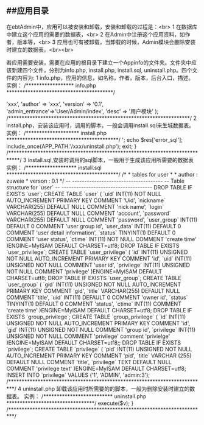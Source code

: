 ﻿##应用目录
----------
在ebtAdmin中，应用可以被安装和卸载，安装和卸载的过程是：\<br>
1 在数据库中建立这个应用的需要的数据表，\<br>
2 在Admin中注册这个应用资料，如作者，版本等，\<br>
3 应用也可有被卸载，当卸载的时候，Admin模块会删除安装时建立的数据表。\<br>\<br>

若应用需要安装，需要在应用的根目录下建立一个Appinfo的文件夹。文件夹中应该新建四个文件，分别为info.php, install.php, install.sql, uninstall.php。四个文件的内容为:
1 info.php，应用的信息，如名称，作者，版本，后台入口，描述。
实例：
/****************** info.php ****************************************/
<?php
return array(
		'name' => 'xxx',
		'author' => 'xxx',
		'version' => '0.1',
		'admin_entrance'=>'User/Admin/index',
		'desc' => '用户模块'
);
/********************************************************************/

2 install.php，安装该应用时，调用的脚本，一般会调用install.sql来生城数据表。
实例：
/******************** install.php ******************************************/
<?php
if (!defined('THINK_PATH')) exit();

header('Content-Type: text/html; charset=utf-8');

$sql_file  =  APP_PATH.'/xxx/Appinfo/install.sql';

$res = exec_sql_file($sql_file);

if (!empty($res)){
	echo $res['error_code'];
	echo '<br />';
	echo $res['error_sql'];
	include_once(APP_PATH.'/xxx/uninstall.php');
	exit;
}
/****************************************************************************/

3 install.sql,安装时调用的sql脚本，一般用于生成该应用所需要的数据表
实例：
/******************* install.sql ******************************************/
/*
* tables for user
*
* author : zuweie
* verson : 0.1
*/

-- -------------------------------------
-- Table structure for `user`
-- -------------------------------------

DROP TABLE IF EXISTS `user`;
CREATE TABLE `user` (
	`uid` INT(11) NOT NULL AUTO_INCREMENT PRIMARY KEY COMMENT 'Uid',
	`nickname` VARCHAR(255) DEFAULT NULL COMMENT 'nick name',
	`login` VARCHAR(255) DEFAULT NULL COMMENT 'account',
	`password` VARCHAR(255) DEFAULT NULL COMMENT 'password',
	`user_group` INT(11) DEFAULT 0 COMMENT 'user group id',
	`user_data`  INT(11) DEFAULT 0 COMMENT 'user detail information',
	`status`  TINYINT(1) DEFAULT 0 COMMENT 'user status',
	`ctime` INT(11) NOT NULL COMMENT 'create time'
)ENGINE=MyISAM DEFAULT CHARSET=utf8;

DROP TABLE IF EXISTS `user_privilege`;
CREATE TABLE `user_privilege` (
	`id` INT(11) UNSIGNED NOT NULL AUTO_INCREMENT PRIMARY KEY COMMENT 'id',
	`uid` INT(11) UNSIGNED NOT NULL COMMENT 'user id', 
	`privilege` INT(11) UNSIGNED NOT NULL COMMENT 'privilege'
)ENGINE=MyISAM DEFAULT CHARSET=utf8;

DROP TABLE IF EXISTS `user_group`;
CREATE TABLE `user_group` (
	`gid` INT(11) UNSIGNED NOT NULL AUTO_INCREMENT PRIMARY KEY COMMENT 'gid',
	`title` VARCHAR(255) DEFAULT NULL COMMENT 'title',
	`uid` INT(11) DEFAULT 0 COMMENT 'owner id',
	`status` TINYINT(1) DEFAULT 0 COMMENT 'status',
	`ctime` INT(11) COMMENT 'create time'
)ENGINE=MyISAM DEFAULT CHARSET=utf8;

DROP TABLE IF EXISTS `group_privilege`;
CREATE TABLE `group_privilege` (
	`id` INT(11) UNSIGNED NOT NULL AUTO_INCREMENT PRIMARY KEY COMMENT 'id',
	`gid` INT(11) UNSIGNED NOT NULL COMMENT 'group id',
	`privilege` INT(11) UNSIGNED NOT NULL COMMENT 'privilege' comment 'privielge'
)ENGINE=MyISAM DEFAULT CHARSET=utf8;;

DROP TABLE IF EXISTS `privilege`;
CREATE TABLE `privilege` (
	`pid` INT(11) UNSIGNED NOT NULL AUTO_INCREMENT PRIMARY KEY COMMENT 'pid',
	`title` VARCHAR (255) DEFAULT NULL COMMENT 'title',
	`privilege` TEXT DEFAULT NULL COMMENT 'privilege text'
)ENGINE=MyISAM DEFAULT CHARSET=utf8;

INSERT  INTO `privilege` VALUES ('1', 'ADMIN', 'admin:3');
/**************************************************************************/

4 uninstall.php 卸载该应用时所需要的的脚本，一般为删除安装时建立的数据表。
实例：
/************************** uninstall.php *********************************/
<?php
if (!defined('THINK_PATH')) exit();

$db_prefix = C('DB_PREFIX');

$sql = array(
		"DROP TABLE IF EXISTS `{$db_prefix}user`;"

		/** drop the other table 
		, ......
		, .....
		*/
);

foreach ($sql as $v) {
	M('')->execute($v);
}
/**************************************************************************/

